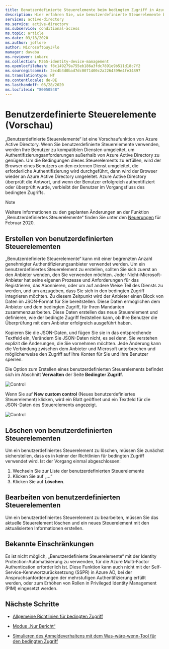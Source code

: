```yaml
---
title: Benutzerdefinierte Steuerelemente beim bedingtem Zugriff in Azure AD
description: Hier erfahren Sie, wie benutzerdefinierte Steuerelemente beim bedingten Zugriff in Azure Active Directory funktionieren.
services: active-directory
ms.service: active-directory
ms.subservice: conditional-access
ms.topic: article
ms.date: 03/18/2020
ms.author: joflore
author: MicrosoftGuyJFlo
manager: daveba
ms.reviewer: inbarc
ms.collection: M365-identity-device-management
ms.openlocfilehash: f8c149279a755eb186a3fdc7891e9b511d18c7f2
ms.sourcegitcommit: 2ec4b3d0bad7dc0071400c2a2264399e4fe34897
ms.translationtype: HT
ms.contentlocale: de-DE
ms.lasthandoff: 03/28/2020
ms.locfileid: "80050548"
---
```

# <a name="custom-controls-preview"></a>Benutzerdefinierte Steuerelemente (Vorschau)

„Benutzerdefinierte Steuerelemente“ ist eine Vorschaufunktion von Azure Active Directory. Wenn Sie benutzerdefinierte Steuerelemente verwenden, werden Ihre Benutzer zu kompatiblen Diensten umgeleitet, um Authentifizierungsanforderungen außerhalb von Azure Active Directory zu genügen. Um die Bedingungen dieses Steuerelements zu erfüllen, wird der Browser eines Benutzers an den externen Dienst umgeleitet, die erforderliche Authentifizierung wird durchgeführt, dann wird der Browser wieder an Azure Active Directory umgeleitet. Azure Active Directory überprüft die Antwort, und wenn der Benutzer erfolgreich authentifiziert oder überprüft wurde, verbleibt der Benutzer im Vorgangsfluss des bedingten Zugriffs.

> [!NOTE]
> Weitere Informationen zu den geplanten Änderungen an der Funktion „Benutzerdefiniertes Steuerelemente“ finden Sie unter den [Neuerungen](../fundamentals/whats-new.md#upcoming-changes-to-custom-controls) für Februar 2020.

## <a name="creating-custom-controls"></a>Erstellen von benutzerdefinierten Steuerelementen

„Benutzerdefinierte Steuerelemente“ kann mit einer begrenzten Anzahl genehmigter Authentifizierungsanbieter verwendet werden. Um ein benutzerdefiniertes Steuerelement zu erstellen, sollten Sie sich zuerst an den Anbieter wenden, den Sie verwenden möchten. Jeder Nicht-Microsoft-Anbieter hat seine eigenen Prozesse und Anforderungen für das Registrieren, das Abonnieren, oder um auf andere Weise Teil des Diensts zu werden, und um anzugeben, dass Sie sich in den bedingten Zugriff integrieren möchten. Zu diesem Zeitpunkt wird der Anbieter einen Block von Daten im JSON-Format für Sie bereitstellen. Diese Daten ermöglichen dem Anbieter und dem bedingten Zugriff, für Ihren Mandanten zusammenzuarbeiten. Diese Daten erstellen das neue Steuerelement und definieren, wie der bedingte Zugriff feststellen kann, ob Ihre Benutzer die Überprüfung mit dem Anbieter erfolgreich ausgeführt haben.

Kopieren Sie die JSON-Daten, und fügen Sie sie in das entsprechende Textfeld ein. Verändern Sie JSON-Daten nicht, es sei denn, Sie verstehen explizit die Änderungen, die Sie vornehmen möchten. Jede Änderung kann die Verbindung zwischen dem Anbieter und Microsoft unterbrechen und möglicherweise den Zugriff auf Ihre Konten für Sie und Ihre Benutzer sperren.

Die Option zum Erstellen eines benutzerdefinierten Steuerelements befindet sich im Abschnitt **Verwalten** der Seite **Bedingter Zugriff**.

![Control](./media/controls/82.png)

Wenn Sie auf **New custom control** (Neues benutzerdefiniertes Steuerelement) klicken, wird ein Blatt geöffnet und ein Textfeld für die JSON-Daten des Steuerelements angezeigt.  

![Control](./media/controls/81.png)

## <a name="deleting-custom-controls"></a>Löschen von benutzerdefinierten Steuerelementen

Um ein benutzerdefiniertes Steuerelement zu löschen, müssen Sie zunächst sicherstellen, dass es in keiner der Richtlinien für bedingten Zugriff verwendet wird. Ist der Vorgang einmal abgeschlossen:

1. Wechseln Sie zur Liste der benutzerdefinierten Steuerelemente
1. Klicken Sie auf „...“  
1. Klicken Sie auf **Löschen**.

## <a name="editing-custom-controls"></a>Bearbeiten von benutzerdefinierten Steuerelementen

Um ein benutzerdefiniertes Steuerelement zu bearbeiten, müssen Sie das aktuelle Steuerelement löschen und ein neues Steuerelement mit den aktualisierten Informationen erstellen.

## <a name="known-limitations"></a>Bekannte Einschränkungen

Es ist nicht möglich, „Benutzerdefinierte Steuerelemente“ mit der Identity Protection-Automatisierung zu verwenden, für die Azure Multi-Factor Authentication erforderlich ist. Diese Funktion kann auch nicht mit der Self-Service-Kennwortzurücksetzung (SSPR) in Azure AD, bei der Anspruchsanforderungen der mehrstufigen Authentifizierung erfüllt werden, oder zum Erhöhen von Rollen in Privileged Identity Management (PIM) eingesetzt werden.

## <a name="next-steps"></a>Nächste Schritte

- [Allgemeine Richtlinien für bedingten Zugriff](concept-conditional-access-policy-common.md)

- [Modus „Nur Bericht“](concept-conditional-access-report-only.md)

- [Simulieren des Anmeldeverhaltens mit dem Was-wäre-wenn-Tool für den bedingten Zugriff](troubleshoot-conditional-access-what-if.md)
